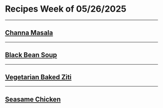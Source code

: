 # Recipes Week of 05/26/2025

---

## [Channa Masala](./ChannaMasala.md)

---

## [Black Bean Soup](./blackBeanSoup.md)

---

## [Vegetarian Baked Ziti](https://www.loveandlemons.com/baked-ziti/#wprm-recipe-container-42192)

---

## [Seasame Chicken](https://www.budgetbytes.com/easy-sesame-chicken/)

